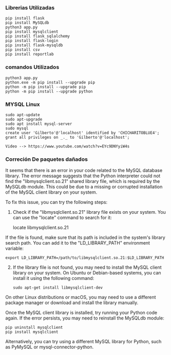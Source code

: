 ### Librerias Utilizadas

    pip install flask
    pip install MySQLdb
    python3 app.py
    pip install mysqlclient
    pip install flask_sqlalchemy
    pip install flask-login
    pip install flask-mysqldb
    pip install csv
    pip install reportlab

### comandos Utilizados

    python3 app.py
    python.exe -m pip install --upgrade pip
    python -m pip install --upgrade pip
    python -m pip install --upgrade python

### MYSQL Linux

    sudo apt-update
    sudo apt-upgrade
    sudo apt install mysql-server
    sudo mysql
    create user 'Gilberto'@'localhost' identified by 'CHICHARITOBLUE4';
    grant all privileges on _._ to 'Gilberto'@'localhost';

    Video --> https://www.youtube.com/watch?v=EYc9DNYyiW4s

### Correción De paquetes dañados

It seems that there is an error in your code related to the MySQL database library. The error message suggests that the Python interpreter could not find the "libmysqlclient.so.21" shared library file, which is required by the MySQLdb module. This could be due to a missing or corrupted installation of the MySQL client library on your system.

To fix this issue, you can try the following steps:

1. Check if the "libmysqlclient.so.21" library file exists on your system. You can use the "locate" command to search for it:

   locate libmysqlclient.so.21

If the file is found, make sure that its path is included in the system's library search path. You can add it to the "LD_LIBRARY_PATH" environment variable:

    export LD_LIBRARY_PATH=/path/to/libmysqlclient.so.21:$LD_LIBRARY_PATH

2.  If the library file is not found, you may need to install the MySQL client library on your system. On Ubuntu or Debian-based systems, you can install it using the following command:

        sudo apt-get install libmysqlclient-dev

On other Linux distributions or macOS, you may need to use a different package manager or download and install the library manually.

Once the MySQL client library is installed, try running your Python code again. If the error persists, you may need to reinstall the MySQLdb module:

    pip uninstall mysqlclient
    pip install mysqlclient

Alternatively, you can try using a different MySQL library for Python, such as PyMySQL or mysql-connector-python.
